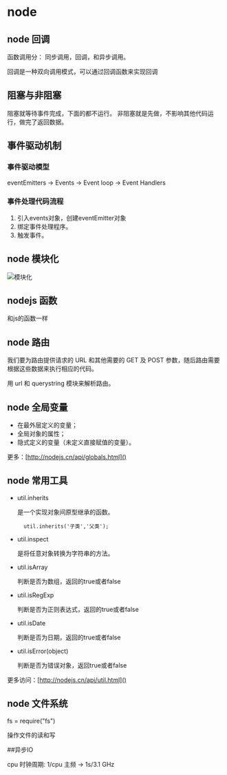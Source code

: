 # node 

## node 回调

函数调用分： 同步调用，回调，和异步调用。

回调是一种双向调用模式，可以通过回调函数来实现回调

## 阻塞与非阻塞

阻塞就等待事件完成，下面的都不运行。
非阻塞就是先做，不影响其他代码运行，做完了返回数据。

## 事件驱动机制

### 事件驱动模型

eventEmitters -> Events -> Event loop -> Event Handlers  

### 事件处理代码流程

1. 引入events对象，创建eventEmitter对象
2. 绑定事件处理程序。
3. 触发事件。

## node 模块化

![模块化](/node-module.png)

## nodejs 函数

和js的函数一样

## node 路由

我们要为路由提供请求的 URL 和其他需要的 GET 及 POST 参数，随后路由需要根据这些数据来执行相应的代码。

用 url 和 querystring 模块来解析路由。


## node 全局变量

- 在最外层定义的变量；
- 全局对象的属性；
- 隐式定义的变量（未定义直接赋值的变量）。

更多：[http://nodejs.cn/api/globals.html]()

## node 常用工具

- util.inherits

    是一个实现对象间原型继承的函数。

        util.inherits('子类','父类');

- util.inspect 

    是将任意对象转换为字符串的方法。

- util.isArray

    判断是否为数组，返回的true或者false

- util.isRegExp

     判断是否为正则表达式，返回的true或者false

- util.isDate

    判断是否为日期，返回的true或者false

- util.isError(object)

    判断是否为错误对象，返回true或者false

更多访问：[http://nodejs.cn/api/util.html]()

## node 文件系统

fs = require("fs")

操作文件的读和写

##异步IO

cpu 时钟周期: 1/cpu 主频 -> 1s/3.1 GHz

